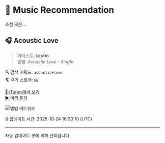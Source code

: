 
# 🎵 Music Recommendation

추천 곡은...

## 🎧 Acoustic Love  
> 아티스트: **Lesfm**  
> 앨범: _Acoustic Love - Single_  

🔍 검색 키워드: `acoustic+love`  
🌎 국가 스토어: `GB`

[🔗 iTunes에서 보기](https://music.apple.com/gb/album/acoustic-love/1583108266?i=1583108267&uo=4)  
[▶️ 미리 듣기](https://audio-ssl.itunes.apple.com/itunes-assets/AudioPreview115/v4/50/fb/b7/50fbb7ee-5468-a508-1b58-bec05f46126a/mzaf_18135355224135810521.plus.aac.p.m4a)

![앨범 아트워크](https://is1-ssl.mzstatic.com/image/thumb/Music125/v4/5b/75/16/5b751655-c2be-736b-1825-f205917a6140/artwork.jpg/100x100bb.jpg)

⏳ 업데이트 시간: 2025-10-24 16:30:10 (UTC)

---
자동 업데이트 봇에 의해 관리됩니다.
